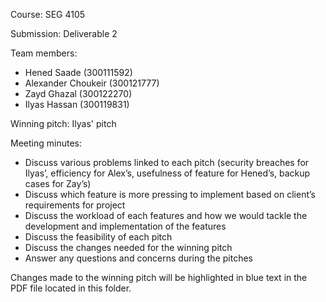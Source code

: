 Course: SEG 4105

Submission: Deliverable 2

Team members: 
* Hened Saade (300111592)
* Alexander Choukeir (300121777)
* Zayd Ghazal (300122270)
* Ilyas Hassan (300119831)

Winning pitch: Ilyas' pitch

Meeting minutes:
* Discuss various problems linked to each pitch (security breaches for Ilyas’, efficiency for Alex’s, usefulness of feature for Hened’s, backup cases for Zay’s)
* Discuss which feature is more pressing to implement based on client’s requirements for project
* Discuss the workload of each features and how we would tackle the development and implementation of the features
* Discuss the feasibility of each pitch
* Discuss the changes needed for the winning pitch
* Answer any questions and concerns during the pitches

Changes made to the winning pitch will be highlighted in blue text in the PDF file located in this folder. 
